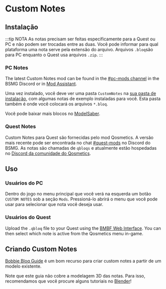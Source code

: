 # Custom Notes

## Instalação
:::tip NOTA As notas precisam ser feitas especificamente para a Quest ou PC e não podem ser trocadas entre as duas. Você pode informar para qual plataforma uma nota serve pela extensão do arquivo. Arquivos `.bloq`são para PC enquanto o Quest usa arquivos `.zip`. :::

### PC Notes
The latest Custom Notes mod can be found in the [#pc-mods channel](https://discord.gg/beatsabermods) in the BSMG Discord or in [Mod Assistant](https://github.com/Assistant/ModAssistant).

Uma vez instalado, você deve ver uma pasta `CustomNotes` na [sua pasta de instalação](/faq/install-folder.md), com algumas notas de exemplo instaladas para você. Esta pasta também é onde você colocará os arquivos `*.bloq`.

Você pode baixar mais blocos no [ModelSaber](https://modelsaber.com/Bloqs/).

### Quest Notes
Custom Notes para Quest são fornecidas pelo mod Qosmetics. A versão mais recente pode ser encontrada no chat [#quest-mods](https://discord.gg/beatsabermods) no Discord do BSMG. As notas são chamadas de `qbloqs` e atualmente estão hospedadas no [Discord da comunidade do Qosmetics](https://discord.gg/qosmetics).

## Uso

### Usuários do PC
Dentro do jogo no menu principal que você verá na esquerda um botão `CUSTOM NOTES` sob a seção `Mods`. Pressioná-lo abrirá o menu que você pode usar para selecionar que nota você deseja usar.

### Usuários do Quest
Upload the `.qbloq` file to your Quest using the [BMBF Web Interface](/quest-modding.md#installing-mods). You can then select which note is active from the Qosmetics menu in-game.

## Criando Custom Notes

[Bobbie Bloq Guide](./notes-guide.md) é um bom recurso para criar custom notes a partir de um modelo existente.

Note que este guia não cobre a modelagem 3D das notas. Para isso, recomendamos que você procure alguns tutoriais no [Blender](https://www.blender.org/)!
